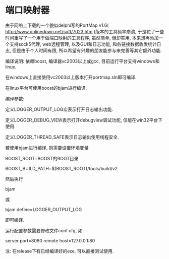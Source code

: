 
端口映射器
============

由于网络上下载的一个貌似delphi写的PortMap v1.6( http://www.onlinedown.net/soft/7023.htm )版本的工具频率崩溃, 于是花了一些时间重写了一个用于做端口映射的工具程序, 虽然简单, 但却实用, 本来想再添加一个支持sock5代理, web远程管理, 以及GUI和日志功能, 和各链接数据收发统计日志, 但是由于个人时间有限, 所以希望有兴趣的朋友能参与来完善等其它额外功能.


编译说明:
依赖boost, 编译器vc2003以上或gcc, 目前运行平台支持windows和linux.

在windows上直接使用vc2003以上版本打开portmap.sln即可编译.

在linux平台可使用boost的bjam进行编译.


编译参数:

定义LOGGER_OUTPUT_LOG宏表示打开日志输出功能.

定义LOGGER_DEBUG_VIEW表示打开debugview调试功能, 仅能在win32平台下使用.

定义LOGGER_THREAD_SAFE表示日志输出使用线程安全.


若使用bjam进行编译, 则需要设置环境变量

BOOST_ROOT=BOOST的ROOT目录

BOOST_BUILD_PATH=$(BOOST_ROOT)/tools/build/v2


然后执行

bjam

或

bjam define=LOGGER_OUTPUT_LOG

即可编译.


运行配置参数需要修改文件conf.cfg, 如:


server port=8080
remote host=127.0.0.1:80


注: 在release下有已经编译好的exe, 可以直接测试使用.

